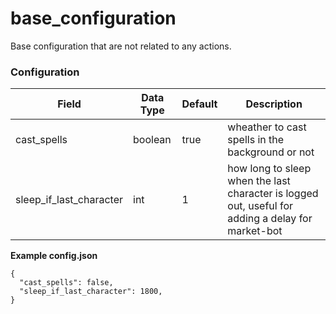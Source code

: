 # base_configuration

Base configuration that are not related to any actions.

### Configuration

| Field                   | Data Type | Default | Description                                                                                       |
| ----------------------- | --------- | ------- | ------------------------------------------------------------------------------------------------- |
| cast_spells             | boolean   | true    | wheather to cast spells in the background or not                                                  |
| sleep_if_last_character | int       | 1       | how long to sleep when the last character is logged out, useful for adding a delay for market-bot |

**Example config.json**

```
{
  "cast_spells": false,
  "sleep_if_last_character": 1800,
}
```
